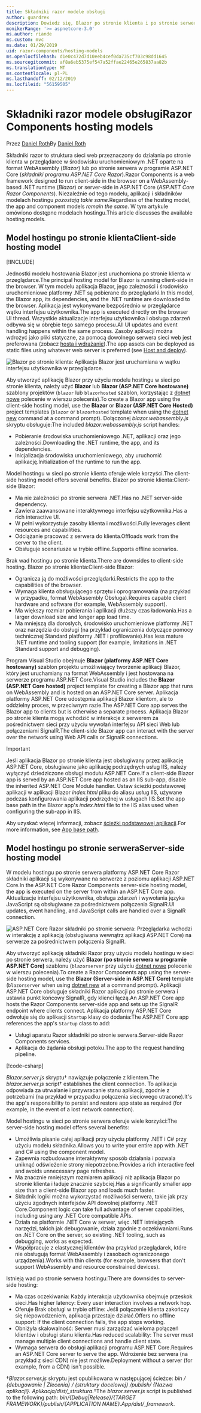 ```yaml
---
title: Składniki razor modele obsługi
author: guardrex
description: Dowiedz się, Blazor po stronie klienta i po stronie serwera ASP.NET Razor składniki podstawowe modele obsługi.
monikerRange: '>= aspnetcore-3.0'
ms.author: riande
ms.custom: mvc
ms.date: 01/29/2019
uid: razor-components/hosting-models
ms.openlocfilehash: d1e0c472d7d10eeb4cef0da735cf703c98dd1645
ms.sourcegitcommit: af8a6eb5375ef547a52ffae22465e265837aa82b
ms.translationtype: MT
ms.contentlocale: pl-PL
ms.lasthandoff: 02/12/2019
ms.locfileid: "56159505"
---
```

# <a name="razor-components-hosting-models"></a><span data-ttu-id="a6d01-103">Składniki razor modele obsługi</span><span class="sxs-lookup"><span data-stu-id="a6d01-103">Razor Components hosting models</span></span>

<span data-ttu-id="a6d01-104">Przez [Daniel Roth](https://github.com/danroth27)</span><span class="sxs-lookup"><span data-stu-id="a6d01-104">By [Daniel Roth](https://github.com/danroth27)</span></span>

<span data-ttu-id="a6d01-105">Składniki razor to struktura sieci web przeznaczony do działania po stronie klienta w przeglądarce w środowisku uruchomieniowym .NET oparte na format WebAssembly (*Blazor*) lub po stronie serwera w programie ASP.NET Core (*składniki programu ASP.NET Core Razor*).</span><span class="sxs-lookup"><span data-stu-id="a6d01-105">Razor Components is a web framework designed to run client-side in the browser on a WebAssembly-based .NET runtime (*Blazor*) or server-side in ASP.NET Core (*ASP.NET Core Razor Components*).</span></span> <span data-ttu-id="a6d01-106">Niezależnie od tego modelu, aplikacji i składników modelach hostingu *pozostają takie same*.</span><span class="sxs-lookup"><span data-stu-id="a6d01-106">Regardless of the hosting model, the app and component models *remain the same*.</span></span> <span data-ttu-id="a6d01-107">W tym artykule omówiono dostępne modelach hostingu.</span><span class="sxs-lookup"><span data-stu-id="a6d01-107">This article discusses the available hosting models.</span></span>

## <a name="client-side-hosting-model"></a><span data-ttu-id="a6d01-108">Model hostingu po stronie klienta</span><span class="sxs-lookup"><span data-stu-id="a6d01-108">Client-side hosting model</span></span>

[!INCLUDE[](~/includes/razor-components-preview-notice.md)]

<span data-ttu-id="a6d01-109">Jednostki modelu hostowania Blazor jest uruchomiona po stronie klienta w przeglądarce.</span><span class="sxs-lookup"><span data-stu-id="a6d01-109">The principal hosting model for Blazor is running client-side in the browser.</span></span> <span data-ttu-id="a6d01-110">W tym modelu aplikacja Blazor, jego zależności i środowisko uruchomieniowe platformy .NET są pobierane do przeglądarki.</span><span class="sxs-lookup"><span data-stu-id="a6d01-110">In this model, the Blazor app, its dependencies, and the .NET runtime are downloaded to the browser.</span></span> <span data-ttu-id="a6d01-111">Aplikacja jest wykonywane bezpośrednio w przeglądarce wątku interfejsu użytkownika.</span><span class="sxs-lookup"><span data-stu-id="a6d01-111">The app is executed directly on the browser UI thread.</span></span> <span data-ttu-id="a6d01-112">Wszystkie aktualizacje interfejsu użytkownika i obsługa zdarzeń odbywa się w obrębie tego samego procesu.</span><span class="sxs-lookup"><span data-stu-id="a6d01-112">All UI updates and event handling happens within the same process.</span></span> <span data-ttu-id="a6d01-113">Zasoby aplikacji można wdrożyć jako pliki statyczne, za pomocą dowolnego serwera sieci web jest preferowana (zobacz [hosta i wdrażanie](xref:host-and-deploy/razor-components/index)).</span><span class="sxs-lookup"><span data-stu-id="a6d01-113">The app assets can be deployed as static files using whatever web server is preferred (see [Host and deploy](xref:host-and-deploy/razor-components/index)).</span></span>

![Blazor po stronie klienta: Aplikacja Blazor jest uruchamiana w wątku interfejsu użytkownika w przeglądarce.](hosting-models/_static/client-side.png)

<span data-ttu-id="a6d01-115">Aby utworzyć aplikację Blazor przy użyciu modelu hostingu w sieci po stronie klienta, należy użyć **Blazor** lub **Blazor (ASP.NET Core hostowane)** szablony projektów (`blazor` lub `blazorhosted` szablon, korzystając z [dotnet nowe](/dotnet/core/tools/dotnet-new) polecenie w wierszu polecenia).</span><span class="sxs-lookup"><span data-stu-id="a6d01-115">To create a Blazor app using the client-side hosting model, use the **Blazor** or **Blazor (ASP.NET Core Hosted)** project templates (`blazor` or `blazorhosted` template when using the [dotnet new](/dotnet/core/tools/dotnet-new) command at a command prompt).</span></span> <span data-ttu-id="a6d01-116">Dołączonej *blazor.webassembly.js* skryptu obsługuje:</span><span class="sxs-lookup"><span data-stu-id="a6d01-116">The included *blazor.webassembly.js* script handles:</span></span>

* <span data-ttu-id="a6d01-117">Pobieranie środowiska uruchomieniowego .NET, aplikacji oraz jego zależności.</span><span class="sxs-lookup"><span data-stu-id="a6d01-117">Downloading the .NET runtime, the app, and its dependencies.</span></span>
* <span data-ttu-id="a6d01-118">Inicjalizacja środowiska uruchomieniowego, aby uruchomić aplikację.</span><span class="sxs-lookup"><span data-stu-id="a6d01-118">Initialization of the runtime to run the app.</span></span>

<span data-ttu-id="a6d01-119">Model hostingu w sieci po stronie klienta oferuje wiele korzyści.</span><span class="sxs-lookup"><span data-stu-id="a6d01-119">The client-side hosting model offers several benefits.</span></span> <span data-ttu-id="a6d01-120">Blazor po stronie klienta:</span><span class="sxs-lookup"><span data-stu-id="a6d01-120">Client-side Blazor:</span></span>

* <span data-ttu-id="a6d01-121">Ma nie zależności po stronie serwera .NET.</span><span class="sxs-lookup"><span data-stu-id="a6d01-121">Has no .NET server-side dependency.</span></span>
* <span data-ttu-id="a6d01-122">Zawiera zaawansowane interaktywnego interfejsu użytkownika.</span><span class="sxs-lookup"><span data-stu-id="a6d01-122">Has a rich interactive UI.</span></span>
* <span data-ttu-id="a6d01-123">W pełni wykorzystuje zasoby klienta i możliwości.</span><span class="sxs-lookup"><span data-stu-id="a6d01-123">Fully leverages client resources and capabilities.</span></span>
* <span data-ttu-id="a6d01-124">Odciążanie pracować z serwera do klienta.</span><span class="sxs-lookup"><span data-stu-id="a6d01-124">Offloads work from the server to the client.</span></span>
* <span data-ttu-id="a6d01-125">Obsługuje scenariusze w trybie offline.</span><span class="sxs-lookup"><span data-stu-id="a6d01-125">Supports offline scenarios.</span></span>

<span data-ttu-id="a6d01-126">Brak wad hostingu po stronie klienta.</span><span class="sxs-lookup"><span data-stu-id="a6d01-126">There are downsides to client-side hosting.</span></span> <span data-ttu-id="a6d01-127">Blazor po stronie klienta:</span><span class="sxs-lookup"><span data-stu-id="a6d01-127">Client-side Blazor:</span></span>

* <span data-ttu-id="a6d01-128">Ogranicza ją do możliwości przeglądarki.</span><span class="sxs-lookup"><span data-stu-id="a6d01-128">Restricts the app to the capabilities of the browser.</span></span>
* <span data-ttu-id="a6d01-129">Wymaga klienta obsługującego sprzętu i oprogramowania (na przykład w przypadku, format WebAssembly Obsługa).</span><span class="sxs-lookup"><span data-stu-id="a6d01-129">Requires capable client hardware and software (for example, WebAssembly support).</span></span>
* <span data-ttu-id="a6d01-130">Ma większy rozmiar pobierania i aplikacji dłuższy czas ładowania.</span><span class="sxs-lookup"><span data-stu-id="a6d01-130">Has a larger download size and longer app load time.</span></span>
* <span data-ttu-id="a6d01-131">Ma mniejszą dla dorosłych, środowisko uruchomieniowe platformy .NET oraz narzędzia do obsługi (na przykład ograniczenia dotyczące pomocy technicznej Standard platformy .NET i profilowanie).</span><span class="sxs-lookup"><span data-stu-id="a6d01-131">Has less mature .NET runtime and tooling support (for example, limitations in .NET Standard support and debugging).</span></span>

<span data-ttu-id="a6d01-132">Program Visual Studio obejmuje **Blazor (platformy ASP.NET Core hostowany)** szablon projektu umożliwiający tworzenie aplikacji Blazor, który jest uruchamiany na format WebAssembly i jest hostowana na serwerze programu ASP.NET Core.</span><span class="sxs-lookup"><span data-stu-id="a6d01-132">Visual Studio includes the **Blazor (ASP.NET Core hosted)** project template for creating a Blazor app that runs on WebAssembly and is hosted on an ASP.NET Core server.</span></span> <span data-ttu-id="a6d01-133">Aplikacja platformy ASP.NET Core udostępnia aplikacji Blazor klientom, ale to oddzielny proces, w przeciwnym razie.</span><span class="sxs-lookup"><span data-stu-id="a6d01-133">The ASP.NET Core app serves the Blazor app to clients but is otherwise a separate process.</span></span> <span data-ttu-id="a6d01-134">Aplikacja Blazor po stronie klienta mogą wchodzić w interakcje z serwerem za pośrednictwem sieci przy użyciu wywołań interfejsu API sieci Web lub połączeniami SignalR.</span><span class="sxs-lookup"><span data-stu-id="a6d01-134">The client-side Blazor app can interact with the server over the network using Web API calls or SignalR connections.</span></span>

> [!IMPORTANT]
> <span data-ttu-id="a6d01-135">Jeśli aplikacja Blazor po stronie klienta jest obsługiwany przez aplikację ASP.NET Core, obsługiwane jako aplikację podrzędnych usług IIS, należy wyłączyć dziedziczone obsługi modułu ASP.NET Core.</span><span class="sxs-lookup"><span data-stu-id="a6d01-135">If a client-side Blazor app is served by an ASP.NET Core app hosted as an IIS sub-app, disable the inherited ASP.NET Core Module handler.</span></span> <span data-ttu-id="a6d01-136">Ustaw ścieżki podstawowej aplikacji w aplikacji Blazor *index.html* pliku do aliasu usług IIS, używane podczas konfigurowania aplikacji podrzędnej w usługach IIS.</span><span class="sxs-lookup"><span data-stu-id="a6d01-136">Set the app base path in the Blazor app's *index.html* file to the IIS alias used when configuring the sub-app in IIS.</span></span>
>
> <span data-ttu-id="a6d01-137">Aby uzyskać więcej informacji, zobacz [ścieżki podstawowej aplikacji](xref:host-and-deploy/razor-components/index#app-base-path).</span><span class="sxs-lookup"><span data-stu-id="a6d01-137">For more information, see [App base path](xref:host-and-deploy/razor-components/index#app-base-path).</span></span>

## <a name="server-side-hosting-model"></a><span data-ttu-id="a6d01-138">Model hostingu po stronie serwera</span><span class="sxs-lookup"><span data-stu-id="a6d01-138">Server-side hosting model</span></span>

<span data-ttu-id="a6d01-139">W modelu hostingu po stronie serwera platformy ASP.NET Core Razor składniki aplikacji są wykonywane na serwerze z poziomu aplikacji ASP.NET Core.</span><span class="sxs-lookup"><span data-stu-id="a6d01-139">In the ASP.NET Core Razor Components server-side hosting model, the app is executed on the server from within an ASP.NET Core app.</span></span> <span data-ttu-id="a6d01-140">Aktualizacje interfejsu użytkownika, obsługa zdarzeń i wywołania języka JavaScript są obsługiwane za pośrednictwem połączenia SignalR.</span><span class="sxs-lookup"><span data-stu-id="a6d01-140">UI updates, event handling, and JavaScript calls are handled over a SignalR connection.</span></span>

![ASP.NET Core Razor składniki po stronie serwera: Przeglądarka wchodzi w interakcję z aplikacją (obsługiwana wewnątrz aplikacji ASP.NET Core) na serwerze za pośrednictwem połączenia SignalR.](hosting-models/_static/server-side.png)

<span data-ttu-id="a6d01-142">Aby utworzyć aplikację składniki Razor przy użyciu modelu hostingu w sieci po stronie serwera, należy użyć **Blazor (po stronie serwera w programie ASP.NET Core)** szablonu (`blazorserver` przy użyciu [dotnet nowe](/dotnet/core/tools/dotnet-new) polecenie w wierszu polecenia).</span><span class="sxs-lookup"><span data-stu-id="a6d01-142">To create a Razor Components app using the server-side hosting model, use the **Blazor (Server-side in ASP.NET Core)** template (`blazorserver` when using [dotnet new](/dotnet/core/tools/dotnet-new) at a command prompt).</span></span> <span data-ttu-id="a6d01-143">Aplikacji ASP.NET Core obsługuje składniki Razor aplikacji po stronie serwera i ustawia punkt końcowy SignalR, gdy klienci łączą.</span><span class="sxs-lookup"><span data-stu-id="a6d01-143">An ASP.NET Core app hosts the Razor Components server-side app and sets up the SignalR endpoint where clients connect.</span></span> <span data-ttu-id="a6d01-144">Aplikacja platformy ASP.NET Core odwołuje się do aplikacji `Startup` klasy do dodania:</span><span class="sxs-lookup"><span data-stu-id="a6d01-144">The ASP.NET Core app references the app's `Startup` class to add:</span></span>

* <span data-ttu-id="a6d01-145">Usługi aparatu Razor składniki po stronie serwera.</span><span class="sxs-lookup"><span data-stu-id="a6d01-145">Server-side Razor Components services.</span></span>
* <span data-ttu-id="a6d01-146">Aplikacja do żądania obsługi potoku.</span><span class="sxs-lookup"><span data-stu-id="a6d01-146">The app to the request handling pipeline.</span></span>

[!code-csharp[](hosting-models/samples_snapshot/Startup.cs?highlight=5,27)]

<span data-ttu-id="a6d01-147">*Blazor.server.js* skryptu&dagger; nawiązuje połączenie z klientem.</span><span class="sxs-lookup"><span data-stu-id="a6d01-147">The *blazor.server.js* script&dagger; establishes the client connection.</span></span> <span data-ttu-id="a6d01-148">To aplikacja odpowiada za utrwalanie i przywracanie stanu aplikacji, zgodnie z potrzebami (na przykład w przypadku połączenia sieciowego utracone).</span><span class="sxs-lookup"><span data-stu-id="a6d01-148">It's the app's responsibility to persist and restore app state as required (for example, in the event of a lost network connection).</span></span>

<span data-ttu-id="a6d01-149">Model hostingu w sieci po stronie serwera oferuje wiele korzyści:</span><span class="sxs-lookup"><span data-stu-id="a6d01-149">The server-side hosting model offers several benefits:</span></span>

* <span data-ttu-id="a6d01-150">Umożliwia pisanie całej aplikacji przy użyciu platformy .NET i C# przy użyciu modelu składnika.</span><span class="sxs-lookup"><span data-stu-id="a6d01-150">Allows you to write your entire app with .NET and C# using the component model.</span></span>
* <span data-ttu-id="a6d01-151">Zapewnia rozbudowane interaktywny sposób działania i pozwala uniknąć odświeżenie strony niepotrzebne.</span><span class="sxs-lookup"><span data-stu-id="a6d01-151">Provides a rich interactive feel and avoids unnecessary page refreshes.</span></span>
* <span data-ttu-id="a6d01-152">Ma znacznie mniejszym rozmiarem aplikacji niż aplikacja Blazor po stronie klienta i ładuje znacznie szybciej.</span><span class="sxs-lookup"><span data-stu-id="a6d01-152">Has a significantly smaller app size than a client-side Blazor app and loads much faster.</span></span>
* <span data-ttu-id="a6d01-153">Składnik logiki można wykorzystać możliwości serwera, takie jak przy użyciu zgodnych interfejsów API dowolnej platformy .NET Core.</span><span class="sxs-lookup"><span data-stu-id="a6d01-153">Component logic can take full advantage of server capabilities, including using any .NET Core compatible APIs.</span></span>
* <span data-ttu-id="a6d01-154">Działa na platformie .NET Core w serwer, więc .NET istniejących narzędzi, takich jak debugowanie, działa zgodnie z oczekiwaniami.</span><span class="sxs-lookup"><span data-stu-id="a6d01-154">Runs on .NET Core on the server, so existing .NET tooling, such as debugging, works as expected.</span></span>
* <span data-ttu-id="a6d01-155">Współpracuje z elastycznej klientów (na przykład przeglądarek, które nie obsługują format WebAssembly i zasobach ograniczonego urządzenia).</span><span class="sxs-lookup"><span data-stu-id="a6d01-155">Works with thin clients (for example, browsers that don't support WebAssembly and resource constrained devices).</span></span>

<span data-ttu-id="a6d01-156">Istnieją wad po stronie serwera hostingu:</span><span class="sxs-lookup"><span data-stu-id="a6d01-156">There are downsides to server-side hosting:</span></span>

* <span data-ttu-id="a6d01-157">Ma czas oczekiwania: Każdy interakcja użytkownika obejmuje przeskok sieci.</span><span class="sxs-lookup"><span data-stu-id="a6d01-157">Has higher latency: Every user interaction involves a network hop.</span></span>
* <span data-ttu-id="a6d01-158">Oferuje Brak obsługi w trybie offline: Jeśli połączenie klienta zakończy się niepowodzeniem, aplikacja przestaje działać.</span><span class="sxs-lookup"><span data-stu-id="a6d01-158">Offers no offline support: If the client connection fails, the app stops working.</span></span>
* <span data-ttu-id="a6d01-159">Obniżyła skalowalność: Serwer musi zarządzać wieloma połączeń klientów i obsługi stanu klienta.</span><span class="sxs-lookup"><span data-stu-id="a6d01-159">Has reduced scalability: The server must manage multiple client connections and handle client state.</span></span>
* <span data-ttu-id="a6d01-160">Wymaga serwera do obsługi aplikacji programu ASP.NET Core.</span><span class="sxs-lookup"><span data-stu-id="a6d01-160">Requires an ASP.NET Core server to serve the app.</span></span> <span data-ttu-id="a6d01-161">Wdrożenie bez serwera (na przykład z sieci CDN) nie jest możliwe.</span><span class="sxs-lookup"><span data-stu-id="a6d01-161">Deployment without a server (for example, from a CDN) isn't possible.</span></span>

<span data-ttu-id="a6d01-162">&dagger;*Blazor.server.js* skryptu jest opublikowana w następującej ścieżce: *bin / {debugowanie | Zlecenia} / {struktury docelowej} /publish/ {Nazwa aplikacji}. Aplikacja/dist/_struktura*.</span><span class="sxs-lookup"><span data-stu-id="a6d01-162">&dagger;The *blazor.server.js* script is published to the following path: *bin/{Debug|Release}/{TARGET FRAMEWORK}/publish/{APPLICATION NAME}.App/dist/_framework*.</span></span>
